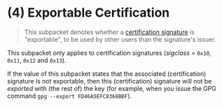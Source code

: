 # (4) Exportable Certification

> This subpacket denotes whether a [certification signature](../pgp-sig.md) is
> "exportable", to be used by other users than the signature's issuer.

This subpacket only applies to certification signatures (_sigclass_ = `0x10`, `0x11`, `0x12` and `0x13`).

If the value of this subpacket states that the associated (certification) signature is not exportable, then this
(certification) signature will not be _exported_ with (the rest of) the key (for example, when you issue
the GPG command `gpg --export FD46A5EFC8368BBF`).

